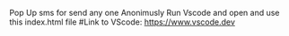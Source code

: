 Pop Up sms for send any one Anonimusly
Run Vscode and open and use this 
index.html file 
#Link to VScode:
https://www.vscode.dev
